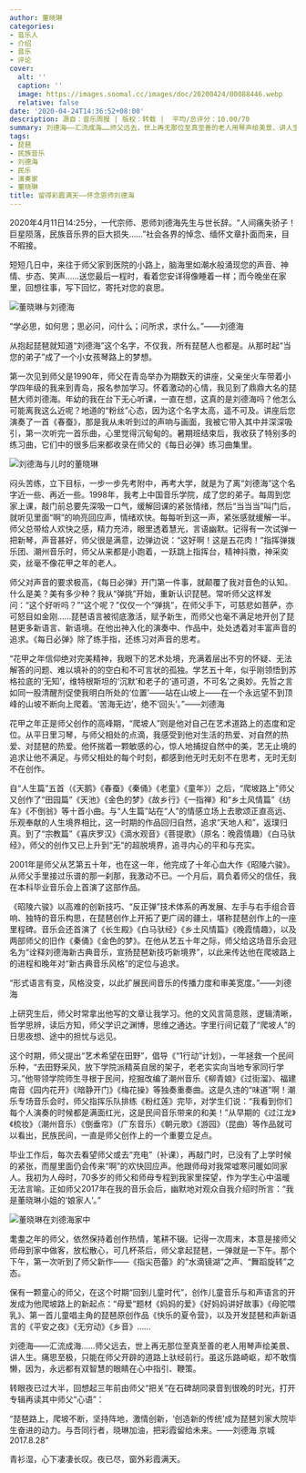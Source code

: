 ```yaml
---
author: 董晓琳
categories:
- 音乐人
- 介绍
- 音乐
- 评论
cover:
  alt: ''
  caption: ''
  image: https://images.soomal.cc/images/doc/20200424/00088446.webp
  relative: false
date: '2020-04-24T14:36:52+08:00'
description: 源自：音乐周报 | 版权：转载 |  平均/总评分：10.00/70
summary: 刘德海――汇流成海……师父远去，世上再无那位至真至善的老人用琴声绘美景、讲人生。痛思至极，只能在师父开辟的道路上驮经前行。虽这乐路崎岖，却不敢惰懒，因为，永远都有双智慧的眼睛在心中指引、鞭策……
tags:
- 琵琶
- 民族音乐
- 刘德海
- 民乐
- 演奏家
- 董晓琳
title: 留得彩霞满天――怀念恩师刘德海
---
```


2020年4月11日14:25分，一代宗师、恩师刘德海先生与世长辞。“人间痛失骄子！巨星陨落，民族音乐界的巨大损失……”社会各界的悼念、缅怀文章扑面而来，目不暇接。

短短几日中，来往于师父家到医院的小路上，脑海里如潮水般涌现您的声音、神情、步态、笑声……送您最后一程时，看着您安详得像睡着一样；而今晚坐在家里，回想往事，写下回忆，寄托对您的哀思。

![董晓琳与刘德海](https://images.soomal.cc/images/doc/20200424/00088446.webp)






“学必思，如何思；思必问，问什么；问所求，求什么。”――刘德海


从抱起琵琶就知道“刘德海”这个名字，不仅我，所有琵琶人也都是。从那时起“当您的弟子”成了一个小女孩琴路上的梦想。

第一次见到师父是1990年，师父在青岛举办为期数天的讲座，父亲坐火车带着小学四年级的我来到青岛，报名参加学习。怀着激动的心情，我见到了鼎鼎大名的琵琶大师刘德海。年幼的我在台下无心听课，一直在想，这真的是刘德海吗？他怎么可能离我这么近呢？地道的“粉丝”心态，因为这个名字太高，遥不可及。讲座后您演奏了一首《春蚕》，那是我从未听到过的声响与画面，我被它带入其中并深深吸引，第一次听完一首乐曲，心里觉得沉甸甸的。暑期班结束后，我收获了特别多的练习曲，它们中的很多后来都收录在师父的《每日必弹》练习曲集里。 

![刘德海与儿时的董晓琳](https://images.soomal.cc/images/doc/20200424/00088447_01.webp)





闷头苦练，立下目标，一步一步先考附中，再考大学，就是为了离“刘德海”这个名字近一些、再近一些。1998年，我考上中国音乐学院，成了您的弟子。每周到您家上课，敲门前总要先深吸一口气，缓解回课的紧张情绪，然后“当当当”叫门后，就听见里面“啊”的响亮回应声，情绪欢快。每每听到这一声，紧张感就缓解一半。师父总带给人欢快之感，精力充沛，眼里透着慧光，言语幽默。记得有一次试弹一把新琴，声音甚好，师父很是满意，边弹边说：“这好啊！这是五花肉！”指挥弹拨乐团、潮州音乐时，师父从来都是小跑着，一跃跳上指挥台，精神抖擞，神采奕奕，丝毫不像花甲之年的老人。

师父对声音的要求极高，《每日必弹》开门第一件事，就颠覆了我对音色的认知。什么是美？美有多少种？我从“弹挑”开始，重新认识琵琶。常听师父这样发问：“这个好听吗？”“这个呢？”仅仅一个“弹挑”，在师父手下，可慈悲如菩萨，亦可怒目如金刚……琵琶语言被彻底激活，赋予新生，而师父也毫不满足地开创了琵琶更多新语言、新语境。在他出神入化的演奏中、作品中，处处透着对丰富声音的追求。《每日必弹》除了练手指，还练习对声音的思考。


“花甲之年信仰绝对完美精神，我眼下的艺术处境，充满着层出不穷的怀疑、无法解答的问题、难以填补的的空白和不可言状的孤独。学艺五十年，似乎刚领悟到苏格拉底的‘无知’，维特根斯坦的‘沉默’和老子的‘道可道，不可名’之奥妙。先哲之言如同一股清醒剂促使我明白所处的‘位置’――站在山坡上――在一个永远望不到顶峰的山坡不断向上爬着。‘苦海无边’，绝不‘回头’。”――刘德海


花甲之年正是师父创作的高峰期，“爬坡人”则是他对自己在艺术道路上的态度和定位。从平日里习琴，与师父相处的点滴，我感受到他对生活的热爱、对自然的热爱、对琵琶的热爱。他怀揣着一颗敏感的心，惊人地捕捉自然中的美，艺无止境的追求让他不满足。与师父相处的每个时刻，都感到他无时无刻不在思考，无时无刻不在创作。

自“人生篇”五首（《天鹅》《春蚕》《秦俑》《老童》《童年》）之后，“爬坡路上”师父又创作了“田园篇”《天池》《金色的梦》《故乡行》《一指禅》和“乡土风情篇”《纺车》《不倒翁》等十首小曲。与“人生篇”站在“人”的情感立场上去歌颂正直高远、乐观奉献的人生境界相比，这一时期的作品回归自然，追求“天地人和”，返璞归真。到了“宗教篇”《喜庆罗汉》《滴水观音》《菩提歌》（原名：晚霞情趣）《白马驮经》，师父的创作又已上升到“无”的超脱境界，追寻内心的平和与充实。

2001年是师父从艺第五十年，也在这一年，他完成了十年心血大作《昭陵六骏》。从师父手里接过乐谱的那一刹那，我激动不已。一个月后，肩负着师父的信任，我在本科毕业音乐会上首演了这部作品。

《昭陵六骏》以高难的创新技巧、“反正弹”技术体系的再发展、左手与右手组合音响、独特的音乐构思，在琵琶创作上开拓了更广阔的疆土，堪称琵琶创作上的一座里程碑。音乐会还首演了《长生殿》《白马驮经》《乡土风情篇》《晚霞情趣》，以及两部师父的旧作《秦俑》《金色的梦》。在他从艺五十年之际，师父给这场音乐会冠名为“诠释刘德海新古典音乐，宣扬琵琶新技巧新境界”，以此来传达他在爬坡路上的进程和晚年对“新古典音乐风格”的定位与追求。


“形式语言有变，风格没变，以此扩展民间音乐的传播力度和审美宽度。”――刘德海


上研究生后，师父时常拿出他写的文章让我学习。他的文风言简意赅，逻辑清晰，哲学思辨，读后方知，师父学识之渊博，思维之通达。字里行间记载了“爬坡人”的日思夜想、途中的担忧与远见。

这个时期，师父提出“艺术希望在田野”，倡导《“1行动”计划》，一年拯救一个民间乐种，“去田野采风，放下学院派精英自居的架子，老老实实向当地专家同行学习。”他带领学院师生寻根于民间，挖掘改编了潮州音乐《柳青娘》《过街溜》、福建南音《园内花开》《暗静开门》《梅花操》等独奏重奏曲。这是久违的“味道”啊！潮乐专场音乐会时，师父指挥乐队排练《粉红莲》完毕，对学生们说：“我看到你们每个人演奏的时候都是满面红光，这是民间音乐带来的和美！”从早期的《过江龙》《梳妆》（潮州音乐）《倒垂帘》（广东音乐）《朝元歌》《游园》（昆曲）等作品就可以看出，民族民间，一直是师父创作上的一个重要立足点。 

毕业工作后，每次去看望师父或去“充电”（补课），再敲门时，已没有了上学时候的紧张，而屋里面仍会传来“啊”的欢快回应声。他跟师母对我常嘘寒问暖如同家人。我初为人母时，70多岁的师父和师母专程到我家里探望，作为学生心中温暖无法言喻。正如师父2017年在我的音乐会后，幽默地对观众自我介绍时所言：“我是董晓琳小姐的‘娘家人’。”

![董晓琳在刘德海家中](https://images.soomal.cc/images/doc/20200424/00088448.webp)





耄耋之年的师父，依然保持着创作热情，笔耕不辍。记得一次周末，本意是接师父师母到家中做客，放松散心，可几杯茶后，师父拿起琵琶，一弹就是一下午。那个下午，第一次听到了师父新作――《指尖芭蕾》的“水滴镜湖”之声、“舞蹈旋转”之态。

保有一颗童心的师父，在这个时期“回到儿童时代”，创作儿童音乐与和声语言的开发成为他爬坡路上的新起点：“母爱”题材《妈妈的爱》《好妈妈讲好故事》《母驼喂乳》、第一首儿童唱主角的琵琶原创作品《快乐的夏令营》，以及开发琵琶和声新语言的《平安之夜》《无穷动》《乡音》……

刘德海――汇流成海……师父远去，世上再无那位至真至善的老人用琴声绘美景、讲人生。痛思至极，只能在师父开辟的道路上驮经前行。虽这乐路崎岖，却不敢惰懒，因为，永远都有双智慧的眼睛在心中指引、鞭策。

转眼夜已过大半，回想起三年前由师父“把关”在石碑胡同录音到很晚的时光，打开专辑再读其中师父“心语”：


“琵琶路上，爬坡不断，坚持阵地，激情创新，‘创造新的传统’成为琵琶刘家大院毕生奋进的动力。与吾同行者，晓琳加油，把彩霞留给未来。――刘德海 京城 2017.8.28”


青衫湿，心下凄凄长叹。夜已尽，窗外彩霞满天。
